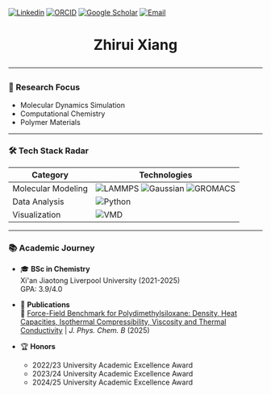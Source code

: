 <!-- 顶部学术身份徽章 -->
[![Linkedin](https://img.shields.io/badge/LinkedIn-Zhirui_Xiang-blue?logo=LinkedIn&style=for-the-badge)](https://www.linkedin.com/in/zhirui-xiang-bbab27307/?originalSubdomain=cn)
[![ORCID](https://img.shields.io/badge/ORCID-0009--0007--9290--2798-green?logo=orcid&style=for-the-badge)](https://orcid.org/0009-0007-9290-2798)
[![Google Scholar](https://img.shields.io/badge/Google_Scholar-4285F4?logo=google-scholar&style=for-the-badge)](https://scholar.google.com/citations?user=XBE4AxkAAAAJ&hl=zh-CN)
[![Email](https://img.shields.io/badge/📧_Email-Contact%20Me-red?style=for-the-badge&logo=gmail)](mailto:{Zhirui.Xiang21@student.xjtlu.edu.cn})

<!-- 动态标题 -->
<h1 align="center">
  Zhirui Xiang

---

### 🧬 Research Focus
- Molecular Dynamics Simulation
- Computational Chemistry
- Polymer Materials

---

### 🛠️ Tech Stack Radar
<!-- 技能雷达图 (使用shield.io动态生成) -->
| **Category**       | **Technologies**                                                                 |
|---------------------|---------------------------------------------------------------------------------|
| Molecular Modeling  | ![LAMMPS](https://img.shields.io/badge/LAMMPS-Expert-blue?logo=data:image/png;base64,{base64}) ![Gaussian](https://img.shields.io/badge/Gaussian-Advanced-red) ![GROMACS](https://img.shields.io/badge/GROMACS-Beginner-orange) |
| Data Analysis       | ![Python](https://img.shields.io/badge/Python-Expert-3776AB?logo=python) |
| Visualization       | ![VMD](https://img.shields.io/badge/VMD-Expert-blue)|

---

### 📚 Academic Journey

- 🎓 **BSc in Chemistry**  
  Xi'an Jiaotong Liverpool University (2021-2025)  
  GPA: 3.9/4.0 

- 📜 **Publications**  
  🏅 [Force-Field Benchmark for Polydimethylsiloxane: Density, Heat Capacities, Isothermal Compressibility, Viscosity and Thermal Conductivity](https://pubs.acs.org/doi/10.1021/acs.jpcb.4c08471JournalLink) | *J. Phys. Chem. B* (2025)  

- 🏆 **Honors**  
  - 2022/23 University Academic Excellence Award
  - 2023/24 University Academic Excellence Award
  - 2024/25 University Academic Excellence Award

